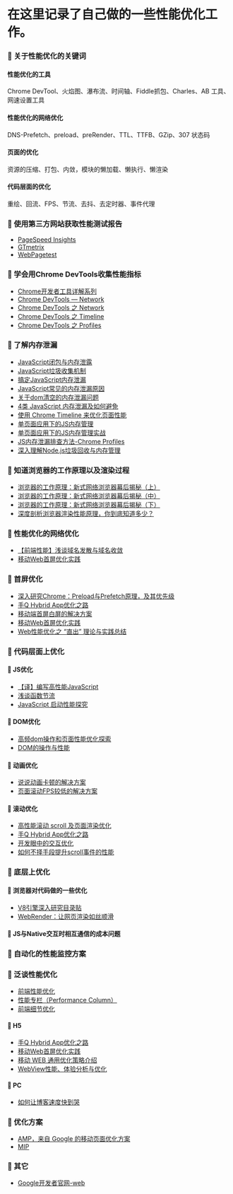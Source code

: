 # 在这里记录了自己做的一些性能优化工作。

### :closed_book: 关于性能优化的关键词

#### 性能优化的工具

Chrome DevTool、火焰图、瀑布流、时间轴、Fiddle抓包、Charles、AB 工具、网速设置工具

#### 性能优化的网络优化

DNS-Prefetch、preload、preRender、TTL、TTFB、GZip、307 状态码

#### 页面的优化

资源的压缩、打包、内敛，模块的懒加载、懒执行、懒渲染

#### 代码层面的优化

重绘、回流、FPS、节流、去抖、去定时器、事件代理



### :closed_book: 使用第三方网站获取性能测试报告

- [PageSpeed Insights](https://developers.google.com/speed/pagespeed/insights/)
- [GTmetrix](https://gtmetrix.com/)
- [WebPagetest](https://www.webpagetest.org/)



### :closed_book: 学会用Chrome DevTools收集性能指标

- [Chrome开发者工具详解系列](http://web.jobbole.com/89079/)
- [Chrome DevTools — Network](https://segmentfault.com/a/1190000008407729)
- [Chrome DevTools 之 Network](http://www.jianshu.com/p/471950517b07)
- [Chrome DevTools 之 Timeline](http://www.jianshu.com/p/b8cdcd9bfad8)
- [Chrome DevTools 之 Profiles](http://www.jianshu.com/p/504bde348956)



### :closed_book: 了解内存泄漏

- [JavaScript闭包与内存泄露](https://github.com/huangtubiao/performance-optimization-road/blob/master/article/JavaScript闭包与内存泄露.md)
- [JavaScript垃圾收集机制](https://github.com/huangtubiao/performance-optimization-road/blob/master/article/JavaScript垃圾收集机制.md)
- [搞定JavaScript内存泄漏](https://boke.io/gao-ding-nei-cun-xie-lou/)
- [JavaScript常见的内存泄漏原因](https://boke.io/javascriptnei-chang-jian-nei-cun-xie-lou-yuan-yin/)
- [关于dom清空的内存泄漏问题](https://boke.io/guan-yu-domqing-kong-de-nei-cun-xie-lu-wen-ti/)
- [4类 JavaScript 内存泄漏及如何避免](http://jinlong.github.io/2016/05/01/4-Types-of-Memory-Leaks-in-JavaScript-and-How-to-Get-Rid-Of-Them/)
- [使用 Chrome Timeline 来优化页面性能](https://blog.coding.net/blog/Chome-Timeline)
- [单页面应用下的JS内存管理](http://mp.weixin.qq.com/s?__biz=MjM5MTA1MjAxMQ==&mid=2651225853&idx=1&sn=e2a7686a9eea4775eaf4065e002cc4d5&chksm=bd49a7798a3e2e6f8bdaa3d07c99ddf2ae4802afa708c08762ab2a58aaa48004d4e38cc9939b&scene=21#wechat_redirect)
- [单页面应用下的JS内存管理实战](http://mp.weixin.qq.com/s?__biz=MjM5MTA1MjAxMQ==&mid=2651225864&idx=1&sn=292dd36cbcbb7d57c67718752ceaf6d0&chksm=bd49a68c8a3e2f9aa91e21741e1b7a6c46119d68ad1f8e8ad8578f302b18f304e3b345c10c76&mpshare=1&scene=23&srcid=0224iCeq1IV4iqbA42OSOYxi%23rd)
- [JS内存泄漏排查方法-Chrome Profiles](http://caibaojian.com/chrome-profiles.html)
- [深入理解Node.js垃圾回收与内存管理](http://www.jianshu.com/p/4129a3fce7bb)



### :closed_book: 知道浏览器的工作原理以及渲染过程

- [浏览器的工作原理：新式网络浏览器幕后揭秘（上）](http://mp.weixin.qq.com/s/ux2QduYgN_LMjLhmMg8ToA)
- [浏览器的工作原理：新式网络浏览器幕后揭秘（中）](http://mp.weixin.qq.com/s?__biz=MjM5MTA1MjAxMQ==&mid=2651226390&idx=2&sn=b25a894eab68f98d65e23c5ea24b8b73&chksm=bd4958928a3ed184d09d15661414e889116e0a3f0e37ce89b40ad8ddfe67efa24380e3443cd7&mpshare=1&scene=23&srcid=0423abTS9uh9nRZmSfv3SYjG#rd)
- [浏览器的工作原理：新式网络浏览器幕后揭秘（下）](http://mp.weixin.qq.com/s?__biz=MjM5MTA1MjAxMQ==&mid=2651226390&idx=3&sn=c4aa43af945ad73250b7ea71ae5816f8&chksm=bd4958928a3ed1849a47b139a3bd6884b2424638ba47f6f2b4939fe969fb405fb358edac59e1&mpshare=1&scene=23&srcid=0423bMoeJZYRTd5OmFgjLu7R#rd)
- [深度剖析浏览器渲染性能原理，你到底知道多少？](http://www.jianshu.com/p/a32b890c29b1)



### :closed_book: 性能优化的网络优化

- [【前端性能】浅谈域名发散与域名收敛 ](https://github.com/chokcoco/cnblogsArticle/issues/1)
- [移动Web首屏优化实践 ](https://github.com/huangtubiao/web-performance-optimization/blob/master/PDF/%E7%A7%BB%E5%8A%A8Web%E9%A6%96%E5%B1%8F%E4%BC%98%E5%8C%96%E5%AE%9E%E8%B7%B5.pdf)



### :closed_book: 首屏优化

- [深入研究Chrome：Preload与Prefetch原理，及其优先级](http://www.10tiao.com/html/184/201704/2247485131/1.html)
- [手Q Hybrid App优化之路](https://github.com/huangtubiao/web-performance-optimization/blob/master/PDF/%E6%89%8BQ%20Hybrid%20App%E4%BC%98%E5%8C%96%E4%B9%8B%E8%B7%AF.pdf)
- [移动端首屏白屏的解决方案]()
- [移动Web首屏优化实践](https://github.com/huangtubiao/web-performance-optimization/blob/master/PDF/%E7%A7%BB%E5%8A%A8Web%E9%A6%96%E5%B1%8F%E4%BC%98%E5%8C%96%E5%AE%9E%E8%B7%B5.pdf)
- [Web性能优化之 “直出” 理论与实践总结](https://segmentfault.com/a/1190000005641012)



### :closed_book: 代码层面上优化

#### :book: JS优化

- [【译】编写高性能JavaScript](http://www.alloyteam.com/2012/11/performance-writing-efficient-javascript/#prettyPhoto)
- [浅谈函数节流](http://www.alloyteam.com/2012/11/javascript-throttle/)
- [JavaScript 启动性能探究](https://github.com/xitu/gold-miner/blob/master/TODO/javascript-start-up-performance.md)

#### :book: DOM优化

- [高频dom操作和页面性能优化探索](https://segmentfault.com/p/1210000008426904/read)
- [DOM的操作与性能](https://github.com/huangtubiao/performance-optimization-road/blob/master/article/DOM的操作与性能.md)

#### :book: 动画优化

- [说说动画卡顿的解决方案](https://segmentfault.com/a/1190000006708777)
- [页面滚动FPS较低的解决方案]()

#### :book: 滚动优化

- [高性能滚动 scroll 及页面渲染优化](http://web.jobbole.com/86158/)
- [手Q Hybrid App优化之路](https://github.com/huangtubiao/web-performance-optimization/blob/master/PDF/%E6%89%8BQ%20Hybrid%20App%E4%BC%98%E5%8C%96%E4%B9%8B%E8%B7%AF.pdf)
- [开发眼中的交互优化](https://github.com/huangtubiao/web-performance-optimization/blob/master/PDF/%E5%BC%80%E5%8F%91%E7%9C%BC%E4%B8%AD%E7%9A%84%E4%BA%A4%E4%BA%92%E4%BC%98%E5%8C%96.pdf)
- [如何不择手段提升scroll事件的性能](https://zhuanlan.zhihu.com/p/30078937?utm_medium=social&utm_source=wechat_session)


### :closed_book: 底层上优化

#### :book: 浏览器对代码做的一些优化

- [V8引擎深入研究目录贴](https://segmentfault.com/a/1190000008618731)
- [WebRender：让网页渲染如丝顺滑](http://www.zcfy.cc/article/4386?from=timeline&isappinstalled=0)

#### :book: JS与Native交互时相互通信的成本问题



### :closed_book: 自动化的性能监控方案



### :closed_book: 泛谈性能优化

- [前端性能优化](http://ymfe.tech/blog/2016-09-24-fe-performance-optimization/)
- [性能专栏（Performance Column）](https://github.com/barretlee/performance-column)
- [前端细节优化](https://github.com/kangkk/web_performance_optimization)

#### :book: H5
- [手Q Hybrid App优化之路](https://github.com/huangtubiao/web-performance-optimization/blob/master/PDF/%E6%89%8BQ%20Hybrid%20App%E4%BC%98%E5%8C%96%E4%B9%8B%E8%B7%AF.pdf)
- [移动Web首屏优化实践 ](https://github.com/huangtubiao/web-performance-optimization/blob/master/PDF/%E7%A7%BB%E5%8A%A8Web%E9%A6%96%E5%B1%8F%E4%BC%98%E5%8C%96%E5%AE%9E%E8%B7%B5.pdf)
- [移动 WEB 通用优化策略介绍](https://imququ.com/post/wpo-of-mobile-web-1.html)
- [WebView性能、体验分析与优化](http://tech.meituan.com/WebViewPerf.html)

#### :book: PC
- [如何让博客速度快到哭](https://ppt.baomitu.com/d/a8a49a00?from=timeline&isappinstalled=0#/1)

### :closed_book: 优化方案

- [AMP，来自 Google 的移动页面优化方案](https://imququ.com/post/amp-project.html)
- [MIP](https://www.mipengine.org/)

### :closed_book: 其它

- [Google开发者官网-web](https://developers.google.com/web/?hl=zh-cn)
